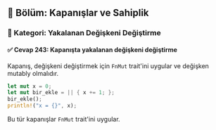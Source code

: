 ## 📘 Bölüm: Kapanışlar ve Sahiplik  
### 🔹 Kategori: Yakalanan Değişkeni Değiştirme  
#### ✅ Cevap 243: Kapanışta yakalanan değişkeni değiştirme

Kapanış, değişkeni değiştirmek için `FnMut` trait'ini uygular ve değişken mutably olmalıdır.

```rust
let mut x = 0;
let mut bir_ekle = || { x += 1; };
bir_ekle();
println!("x = {}", x);
```

Bu tür kapanışlar `FnMut` trait'ini uygular.

